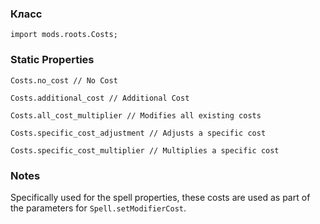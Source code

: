 
### Класс

```zenscript
import mods.roots.Costs;
```

### Static Properties

```zenscript
Costs.no_cost // No Cost

Costs.additional_cost // Additional Cost

Costs.all_cost_multiplier // Modifies all existing costs

Costs.specific_cost_adjustment // Adjusts a specific cost

Costs.specific_cost_multiplier // Multiplies a specific cost

```
### Notes

Specifically used for the spell properties, these costs are used as part of the parameters for `Spell.setModifierCost`.
